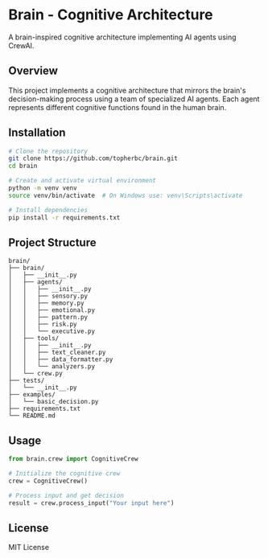 # Brain - Cognitive Architecture

A brain-inspired cognitive architecture implementing AI agents using CrewAI.

## Overview

This project implements a cognitive architecture that mirrors the brain's decision-making process using a team of specialized AI agents. Each agent represents different cognitive functions found in the human brain.

## Installation

```bash
# Clone the repository
git clone https://github.com/topherbc/brain.git
cd brain

# Create and activate virtual environment
python -m venv venv
source venv/bin/activate  # On Windows use: venv\Scripts\activate

# Install dependencies
pip install -r requirements.txt
```

## Project Structure

```
brain/
├── brain/
│   ├── __init__.py
│   ├── agents/
│   │   ├── __init__.py
│   │   ├── sensory.py
│   │   ├── memory.py
│   │   ├── emotional.py
│   │   ├── pattern.py
│   │   ├── risk.py
│   │   └── executive.py
│   ├── tools/
│   │   ├── __init__.py
│   │   ├── text_cleaner.py
│   │   ├── data_formatter.py
│   │   └── analyzers.py
│   └── crew.py
├── tests/
│   └── __init__.py
├── examples/
│   └── basic_decision.py
├── requirements.txt
└── README.md
```

## Usage

```python
from brain.crew import CognitiveCrew

# Initialize the cognitive crew
crew = CognitiveCrew()

# Process input and get decision
result = crew.process_input("Your input here")
```

## License

MIT License
